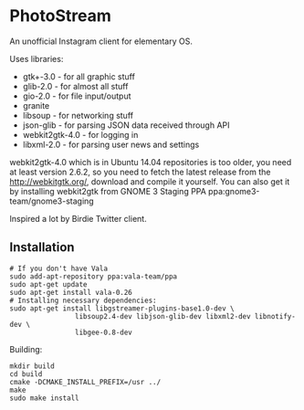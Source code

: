 # PhotoStream

An unofficial Instagram client for elementary OS.

Uses libraries:
* gtk+-3.0 - for all graphic stuff
* glib-2.0 - for almost all stuff
* gio-2.0 - for file input/output
* granite
* libsoup - for networking stuff
* json-glib - for parsing JSON data received through API
* webkit2gtk-4.0 - for logging in
* libxml-2.0 - for parsing user news and settings

webkit2gtk-4.0 which is in Ubuntu 14.04 repositories is too older, you need at least version 2.6.2, so you need to fetch the latest release from the http://webkitgtk.org/, download and compile it yourself.
You can also get it by installing webkit2gtk from GNOME 3 Staging PPA ppa:gnome3-team/gnome3-staging

Inspired a lot by Birdie Twitter client.

## Installation 

```shell
# If you don't have Vala
sudo add-apt-repository ppa:vala-team/ppa
sudo apt-get update
sudo apt-get install vala-0.26
# Installing necessary dependencies:
sudo apt-get install libgstreamer-plugins-base1.0-dev \ 
				libsoup2.4-dev libjson-glib-dev libxml2-dev libnotify-dev \
				libgee-0.8-dev 
```

Building:

```shell
mkdir build
cd build
cmake -DCMAKE_INSTALL_PREFIX=/usr ../
make
sudo make install
```
